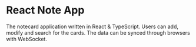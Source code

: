 # React Note App
The notecard application written in React &amp; TypeScript. Users can add, modify and search for the cards. The data can be synced through browsers with WebSocket.
